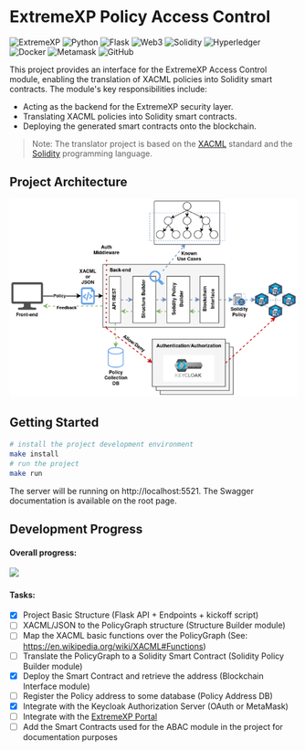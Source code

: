 # ExtremeXP Policy Access Control
![ExtremeXP](https://img.shields.io/badge/ExtremeXP-121011?style=for-the-badge&logo=extremexp&logoColor=black)
![Python](https://img.shields.io/badge/python-121011?style=for-the-badge&logo=python&logoColor=ffdd54)
![Flask](https://img.shields.io/badge/flask-%23121011.svg?style=for-the-badge&logo=flask&logoColor=white)
![Web3](https://img.shields.io/badge/web3-121011?style=for-the-badge&logo=web3.js&logoColor=white)
![Solidity](https://img.shields.io/badge/Solidity-%23121011.svg?style=for-the-badge&logo=solidity&logoColor=white)
![Hyperledger](https://img.shields.io/badge/hyperledger-121011?style=for-the-badge&logo=hyperledger&logoColor=white)
![Docker](https://img.shields.io/badge/docker-121011?style=for-the-badge&logo=docker&logoColor=white)
![Metamask](https://img.shields.io/badge/metamask-121011?style=for-the-badge&logo=metamask&logoColor=white)
![GitHub](https://img.shields.io/badge/github-%23121011.svg?style=for-the-badge&logo=github&logoColor=white)

This project provides an interface for the ExtremeXP Access Control module,
enabling the translation of XACML policies into Solidity smart contracts.
The module's key responsibilities include:

- Acting as the backend for the ExtremeXP security layer.  
- Translating XACML policies into Solidity smart contracts.  
- Deploying the generated smart contracts onto the blockchain.  

> Note: The translator project is based on the [XACML](https://www.oasis-open.org/committees/xacml/) standard 
and the [Solidity](https://soliditylang.org/) programming language.

## Project Architecture

![Project Architecture](./docs/ExtremeXP-Translator.png "Project Architecture")


## Getting Started
```bash
# install the project development environment
make install
# run the project
make run
```
The server will be running on http://localhost:5521.
The Swagger documentation is available on the root page.


## Development Progress
#### Overall progress: 
![](https://geps.dev/progress/33)

#### Tasks:
- [x] Project Basic Structure (Flask API + Endpoints + kickoff script)
- [ ] XACML/JSON to the PolicyGraph structure (Structure Builder module)
- [ ] Map the XACML basic functions over the PolicyGraph (See: https://en.wikipedia.org/wiki/XACML#Functions)
- [ ] Translate the PolicyGraph to a Solidity Smart Contract (Solidity Policy Builder module)
- [x] Deploy the Smart Contract and retrieve the address (Blockchain Interface module)
- [ ] Register the Policy address to some database (Policy Address DB)
- [x] Integrate with the Keycloak Authorization Server (OAuth or MetaMask)
- [ ] Integrate with the [ExtremeXP Portal](https://github.com/ExtremeXP-VU/ExtremeXP-portal)
- [ ] Add the Smart Contracts used for the ABAC module in the project for documentation purposes
